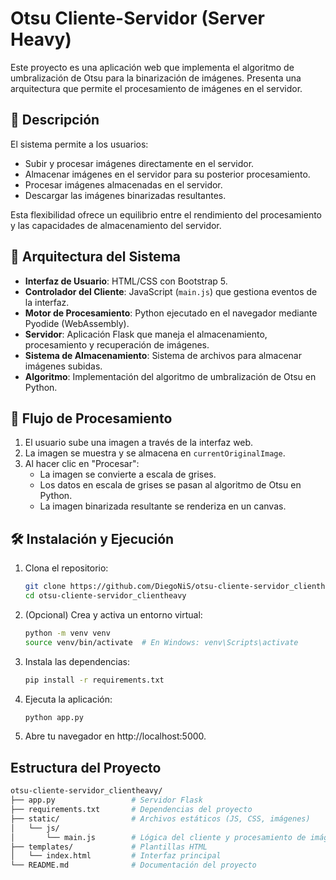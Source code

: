 # Otsu Cliente-Servidor (Server Heavy)

Este proyecto es una aplicación web que implementa el algoritmo de umbralización de Otsu para la binarización de imágenes. Presenta una arquitectura que permite el procesamiento de imágenes en el servidor.
## 🚀 Descripción

El sistema permite a los usuarios:

- Subir y procesar imágenes directamente en el servidor.
- Almacenar imágenes en el servidor para su posterior procesamiento.
- Procesar imágenes almacenadas en el servidor.
- Descargar las imágenes binarizadas resultantes.

Esta flexibilidad ofrece un equilibrio entre el rendimiento del procesamiento y las capacidades de almacenamiento del servidor.

## 🧱 Arquitectura del Sistema

- **Interfaz de Usuario**: HTML/CSS con Bootstrap 5.
- **Controlador del Cliente**: JavaScript (`main.js`) que gestiona eventos de la interfaz.
- **Motor de Procesamiento**: Python ejecutado en el navegador mediante Pyodide (WebAssembly).
- **Servidor**: Aplicación Flask que maneja el almacenamiento, procesamiento y recuperación de imágenes.
- **Sistema de Almacenamiento**: Sistema de archivos para almacenar imágenes subidas.
- **Algoritmo**: Implementación del algoritmo de umbralización de Otsu en Python.

## 🔄 Flujo de Procesamiento

1. El usuario sube una imagen a través de la interfaz web.
2. La imagen se muestra y se almacena en `currentOriginalImage`.
3. Al hacer clic en "Procesar":
   - La imagen se convierte a escala de grises.
   - Los datos en escala de grises se pasan al algoritmo de Otsu en Python.
   - La imagen binarizada resultante se renderiza en un canvas.

## 🛠️ Instalación y Ejecución

1. Clona el repositorio:

   ```bash
   git clone https://github.com/DiegoNiS/otsu-cliente-servidor_clientheavy.git
   cd otsu-cliente-servidor_clientheavy
   ```

2. (Opcional) Crea y activa un entorno virtual:

   ```bash
   python -m venv venv
   source venv/bin/activate  # En Windows: venv\Scripts\activate
   ```

3. Instala las dependencias:


   ```bash
   pip install -r requirements.txt
   ```

4. Ejecuta la aplicación:

   ```bash
   python app.py
   ```

5. Abre tu navegador en http://localhost:5000.

## Estructura del Proyecto

   ```bash
   otsu-cliente-servidor_clientheavy/
   ├── app.py                 # Servidor Flask
   ├── requirements.txt       # Dependencias del proyecto
   ├── static/                # Archivos estáticos (JS, CSS, imágenes)
   │   └── js/
   │       └── main.js        # Lógica del cliente y procesamiento de imágenes
   ├── templates/             # Plantillas HTML
   │   └── index.html         # Interfaz principal
   └── README.md              # Documentación del proyecto
   ```

